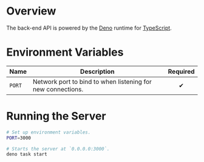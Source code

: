 # Overview

The back-end API is powered by the [Deno] runtime for [TypeScript].

[Deno]: https://deno.land/
[TypeScript]: https://www.typescriptlang.org/

# Environment Variables

**Name** | **Description** | **Required**
-------- | --------------- | :----------:
`PORT` | Network port to bind to when listening for new connections. | &#x2714;

# Running the Server

```bash
# Set up environment variables.
PORT=3000

# Starts the server at `0.0.0.0:3000`.
deno task start
```
